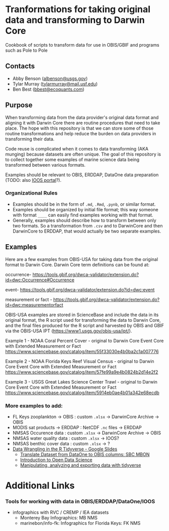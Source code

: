 # Tranformations for taking original data and transforming to Darwin Core
Cookbook of scripts to transform data for use in OBIS/GBIF and programs such as Pole to Pole

## Contacts
* Abby Benson (albenson@usgs.gov)
* Tylar Murray (tylarmurray@mail.usf.edu)
* Ben Best (bbest@ecoquants.com)

## Purpose
When transforming data from the data provider's original data format and aligning it with Darwin Core there are routine procedures that need to take place. 
The hope with this repository is that we can store some of those routine transformations and help reduce the burden on data providers in transforming their data.

Code reuse is complicated when it comes to data transforming (AKA munging) because datasets are often unique.
The goal of this repository is to collect together some examples of marine science data being transformed between various formats.

Examples should be relevant to OBIS, ERDDAP, DataOne data preparation (TODO: also [IOOS portal](https://mbon.ioos.us)?).

### Organizational Rules
* Examples should be in the form of `.md`, `.Rmd`, `.pynb`, or similar format.
* Examples should be organized by initial file format; this way someone with format `____` can easily find examples working with that format.
* Generally, examples should describe how to transform between only two formats. So a transformation from `.csv` and to DarwinCore and then DarwinCore to ERDDAP, that would actually be two separate examples.

## Examples
Here are a few examples from OBIS-USA for taking data from the original format to Darwin Core. 
Darwin Core term definitions can be found at:

occurrence- https://tools.gbif.org/dwca-validator/extension.do?id=dwc:Occurrence#Occurrence

event- https://tools.gbif.org/dwca-validator/extension.do?id=dwc:event

measurement or fact - https://tools.gbif.org/dwca-validator/extension.do?id=dwc:measurementorfact

OBIS-USA examples are stored in ScienceBase and include the data in its original format, the R script used for transforming
the data to Darwin Core, and the final files produced for the R script and harvested by OBIS and GBIF via the OBIS-USA IPT (https://www1.usgs.gov/obis-usa/ipt/).

Example 1 - NOAA Coral Percent Cover - original to Darwin Core Event Core with Extended Measurement or Fact
https://www.sciencebase.gov/catalog/item/55f33030e4b0ba2c1a007776

Example 2 - NOAA Florida Keys Reef Visual Census - original to Darwin Core Event Core with Extended Measurement or Fact
https://www.sciencebase.gov/catalog/item/57fe99a9e4b0824b2d14e2f2

Example 3 - USGS Great Lakes Science Center Trawl - original to Darwin Core Event Core with Extended Measurement or Fact
https://www.sciencebase.gov/catalog/item/5914eb0ae4b01a342e68ecdb

### More examples to add:
* FL Keys zooplankton -> OBIS : custom `.xlsx` -> DarwinCore Archive -> OBIS
* MODIS sat products -> ERDDAP : NetCDF `.nc` files -> ERDDAP
* NMSAS Occurence data : custom `.xlsx` -> DarwinCore Archive -> OBIS
* NMSAS water quality data : custom `.xlsx` -> IOOS?
* NMSAS benthic cover data : custom `.xlsx` -> ?
* [Data Wrangling in the R Tidyverse - Google Slides](https://docs.google.com/presentation/d/1fz00oSCm_cnJwgS1EoRvl1Mgd_j0i6lApILBAUO07jc/edit#slide=id.g32fcfaded4_0_105)
    * [Translate Dataset from DataOne to OBIS columns: SBC MBON](https://marinebon.github.io/sbc-datasets/)
    * [Introduction to Open Data Science](http://ohi-science.org/data-science-training/dplyr.html#group_by-operates-on-groups)
    * [Manipulating, analyzing and exporting data with tidyverse](https://datacarpentry.org/R-ecology-lesson/03-dplyr.html#reshaping_with_gather_and_spread)


# Additional Links
### Tools for working with data in OBIS/ERDDAP/DataOne/IOOS
* infographics with RVC / CREMP / IEA datasets
    * Monterey Bay Infographics: MB NMS
    * marinebon/info-fk: Infographics for Florida Keys: FK NMS
